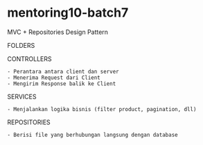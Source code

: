 # mentoring10-batch7
MVC + Repositories Design Pattern

FOLDERS

CONTROLLERS

    - Perantara antara client dan server
    - Menerima Request dari Client
    - Mengirim Response balik ke Client

SERVICES

    - Menjalankan logika bisnis (filter product, pagination, dll)

REPOSITORIES

    - Berisi file yang berhubungan langsung dengan database